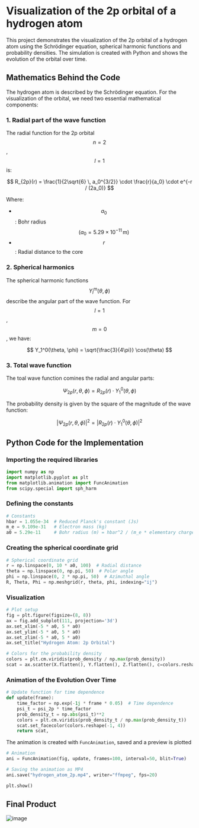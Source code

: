 # Visualization of the 2p orbital of a hydrogen atom

This project demonstrates the visualization of the 2p orbital of a hydrogen atom using the Schrödinger equation, 
spherical harmonic functions and probability densities. The simulation is created with Python and shows 
the evolution of the orbital over time.

## Mathematics Behind the Code

The hydrogen atom is described by the Schrödinger equation. For the visualization of the orbital, we 
need two essential mathematical components:

### 1. Radial part of the wave function

The radial function for the 2p orbital $$n=2$$, $$l=1$$ is:

$$
R_{2p}(r) = \frac{1}{2\sqrt{6} \, a_0^{3/2}} \cdot \frac{r}{a_0} \cdot e^{-r / (2a_0)}
$$

Where:
- $$a_0$$: Bohr radius $$(a_0 = 5.29 \times 10^{-11} \, \text{m})$$
- $$r$$: Radial distance to the core

### 2. Spherical harmonics

The spherical harmonic functions $$Y_l^m(\theta, \phi)$$ describe the angular part of the wave function.
For $$l=1$$, $$m=0$$, we have:

$$
Y_1^0(\theta, \phi) = \sqrt{\frac{3}{4\pi}} \cos(\theta)
$$

### 3. Total wave function

The toal wave function comines the radial and angular parts:

$$
\Psi_{2p}(r, \theta, \phi) = R_{2p}(r) \cdot Y_1^0(\theta, \phi)
$$

The probability density is given by the square of the magnitude of the wave function:

$$
|\Psi_{2p}(r, \theta, \phi)|^2 = \left| R_{2p}(r) \cdot Y_1^0(\theta, \phi) \right|^2
$$

## Python Code for the Implementation

### Importing the required libraries
```python
import numpy as np
import matplotlib.pyplot as plt
from matplotlib.animation import FuncAnimation
from scipy.special import sph_harm
```

### Defining the constants
```python
# Constants
hbar = 1.055e-34  # Reduced Planck's constant (Js)
m_e = 9.109e-31   # Electron mass (kg)
a0 = 5.29e-11     # Bohr radius (m) = hbar^2 / (m_e * elementary charge^2)
```

### Creating the spherical coordinate grid
```python
# Spherical coordinate grid
r = np.linspace(0, 10 * a0, 100)  # Radial distance
theta = np.linspace(0, np.pi, 50)  # Polar angle
phi = np.linspace(0, 2 * np.pi, 50)  # Azimuthal angle
R, Theta, Phi = np.meshgrid(r, theta, phi, indexing="ij")
```

### Visualization
```python
# Plot setup
fig = plt.figure(figsize=(8, 8))
ax = fig.add_subplot(111, projection='3d')
ax.set_xlim(-5 * a0, 5 * a0)
ax.set_ylim(-5 * a0, 5 * a0)
ax.set_zlim(-5 * a0, 5 * a0)
ax.set_title("Hydrogen Atom: 2p Orbital")

# Colors for the probability density
colors = plt.cm.viridis(prob_density / np.max(prob_density))
scat = ax.scatter(X.flatten(), Y.flatten(), Z.flatten(), c=colors.reshape(-1, 4), s=0.1, alpha=0.8)
```

### Animation of the Evolution Over Time
```python
# Update function for time dependence
def update(frame):
    time_factor = np.exp(-1j * frame * 0.05)  # Time dependence
    psi_t = psi_2p * time_factor
    prob_density_t = np.abs(psi_t)**2
    colors = plt.cm.viridis(prob_density_t / np.max(prob_density_t))
    scat.set_facecolor(colors.reshape(-1, 4))
    return scat,
```

The animation is created with `FuncAnimation`, saved and a preview is plotted
```python
# Animation
ani = FuncAnimation(fig, update, frames=100, interval=50, blit=True)

# Saving the animation as MP4
ani.save("hydrogen_atom_2p.mp4", writer="ffmpeg", fps=20)

plt.show()
```

## Final Product
![image](https://github.com/user-attachments/assets/a6659d86-face-42a1-9fd3-04e4cecd2825)

